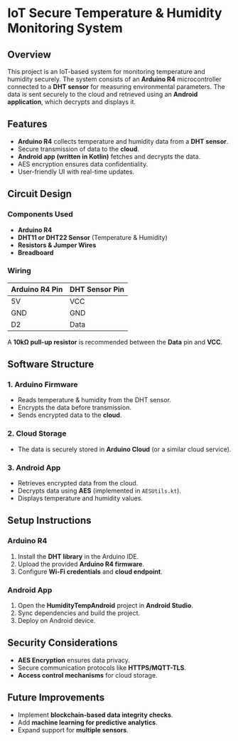 # IoT Secure Temperature & Humidity Monitoring System

## Overview
This project is an IoT-based system for monitoring temperature and humidity securely. The system consists of an **Arduino R4** microcontroller connected to a **DHT sensor** for measuring environmental parameters. The data is sent securely to the cloud and retrieved using an **Android application**, which decrypts and displays it.

## Features
- **Arduino R4** collects temperature and humidity data from a **DHT sensor**.
- Secure transmission of data to the **cloud**.
- **Android app (written in Kotlin)** fetches and decrypts the data.
- AES encryption ensures data confidentiality.
- User-friendly UI with real-time updates.

## Circuit Design
### Components Used
- **Arduino R4**
- **DHT11 or DHT22 Sensor** (Temperature & Humidity)
- **Resistors & Jumper Wires**
- **Breadboard**

### Wiring
| Arduino R4 Pin | DHT Sensor Pin |
|--------------|---------------|
| 5V          | VCC           |
| GND         | GND           |
| D2          | Data          |

A **10kΩ pull-up resistor** is recommended between the **Data** pin and **VCC**.

## Software Structure
### 1. Arduino Firmware
- Reads temperature & humidity from the DHT sensor.
- Encrypts the data before transmission.
- Sends encrypted data to the **cloud**.

### 2. Cloud Storage
- The data is securely stored in **Arduino Cloud** (or a similar cloud service).

### 3. Android App
- Retrieves encrypted data from the cloud.
- Decrypts data using **AES** (implemented in `AESUtils.kt`).
- Displays temperature and humidity values.

## Setup Instructions
### Arduino R4
1. Install the **DHT library** in the Arduino IDE.
2. Upload the provided **Arduino R4 firmware**.
3. Configure **Wi-Fi credentials** and **cloud endpoint**.

### Android App
1. Open the **HumidityTempAndroid** project in **Android Studio**.
2. Sync dependencies and build the project.
3. Deploy on Android device.

## Security Considerations
- **AES Encryption** ensures data privacy.
- Secure communication protocols like **HTTPS/MQTT-TLS**.
- **Access control mechanisms** for cloud storage.

## Future Improvements
- Implement **blockchain-based data integrity checks**.
- Add **machine learning for predictive analytics**.
- Expand support for **multiple sensors**.

